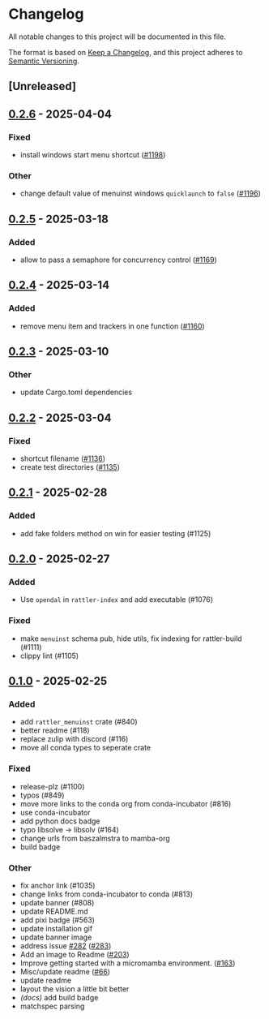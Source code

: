 # Changelog

All notable changes to this project will be documented in this file.

The format is based on [Keep a Changelog](https://keepachangelog.com/en/1.0.0/),
and this project adheres to [Semantic Versioning](https://semver.org/spec/v2.0.0.html).

## [Unreleased]

## [0.2.6](https://github.com/conda/rattler/compare/rattler_menuinst-v0.2.5...rattler_menuinst-v0.2.6) - 2025-04-04

### Fixed

- install windows start menu shortcut ([#1198](https://github.com/conda/rattler/pull/1198))

### Other

- change default value of  menuinst windows `quicklaunch` to `false` ([#1196](https://github.com/conda/rattler/pull/1196))

## [0.2.5](https://github.com/conda/rattler/compare/rattler_menuinst-v0.2.4...rattler_menuinst-v0.2.5) - 2025-03-18

### Added

- allow to pass a semaphore for concurrency control ([#1169](https://github.com/conda/rattler/pull/1169))

## [0.2.4](https://github.com/conda/rattler/compare/rattler_menuinst-v0.2.3...rattler_menuinst-v0.2.4) - 2025-03-14

### Added

- remove menu item and trackers in one function ([#1160](https://github.com/conda/rattler/pull/1160))

## [0.2.3](https://github.com/conda/rattler/compare/rattler_menuinst-v0.2.2...rattler_menuinst-v0.2.3) - 2025-03-10

### Other

- update Cargo.toml dependencies

## [0.2.2](https://github.com/conda/rattler/compare/rattler_menuinst-v0.2.1...rattler_menuinst-v0.2.2) - 2025-03-04

### Fixed

- shortcut filename ([#1136](https://github.com/conda/rattler/pull/1136))
- create test directories ([#1135](https://github.com/conda/rattler/pull/1135))

## [0.2.1](https://github.com/conda/rattler/compare/rattler_menuinst-v0.2.0...rattler_menuinst-v0.2.1) - 2025-02-28

### Added

- add fake folders method on win for easier testing (#1125)

## [0.2.0](https://github.com/conda/rattler/compare/rattler_menuinst-v0.1.0...rattler_menuinst-v0.2.0) - 2025-02-27

### Added

- Use `opendal` in `rattler-index` and add executable (#1076)

### Fixed

- make `menuinst` schema pub, hide utils, fix indexing for rattler-build (#1111)
- clippy lint (#1105)

## [0.1.0](https://github.com/conda/rattler/releases/tag/rattler_menuinst-v0.1.0) - 2025-02-25

### Added

- add `rattler_menuinst` crate (#840)
- better readme (#118)
- replace zulip with discord (#116)
- move all conda types to seperate crate

### Fixed

- release-plz (#1100)
- typos (#849)
- move more links to the conda org from conda-incubator (#816)
- use conda-incubator
- add python docs badge
- typo libsolve -> libsolv (#164)
- change urls from baszalmstra to mamba-org
- build badge

### Other

- fix anchor link (#1035)
- change links from conda-incubator to conda (#813)
- update banner (#808)
- update README.md
- add pixi badge (#563)
- update installation gif
- update banner image
- address issue [#282](https://github.com/conda/rattler/pull/282) ([#283](https://github.com/conda/rattler/pull/283))
- Add an image to Readme ([#203](https://github.com/conda/rattler/pull/203))
- Improve getting started with a micromamba environment. ([#163](https://github.com/conda/rattler/pull/163))
- Misc/update readme ([#66](https://github.com/conda/rattler/pull/66))
- update readme
- layout the vision a little bit better
- *(docs)* add build badge
- matchspec parsing
